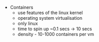 * Containers
    * use features of the linux kernel
    * operating system virtualisation
    * only linux
    * time to spin up ~0.1 secs -> 10 secs
    * density - 10-1000 containers per vm